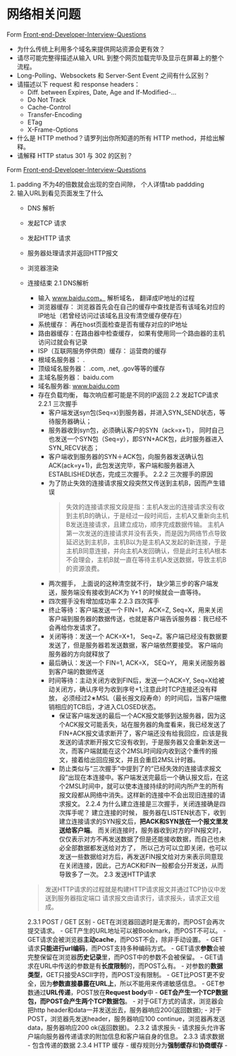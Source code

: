 # 网络相关问题

Form [Front-end-Developer-Interview-Questions](https://github.com/h5bp/Front-end-Developer-Interview-Questions)

* 为什么传统上利用多个域名来提供网站资源会更有效？
* 请尽可能完整得描述从输入 URL 到整个网页加载完毕及显示在屏幕上的整个流程。
* Long-Polling、Websockets 和 Server-Sent Event 之间有什么区别？
* 请描述以下 request 和 response headers：
  * Diff. between Expires, Date, Age and If-Modified-...
  * Do Not Track
  * Cache-Control
  * Transfer-Encoding
  * ETag
  * X-Frame-Options
* 什么是 HTTP method？请罗列出你所知道的所有 HTTP method，并给出解释。
* 请解释 HTTP status 301 与 302 的区别？

Form [Front-end-Developer-Interview-Questions](https://github.com/h5bp/Front-end-Developer-Interview-Questions)
1. padding 不为4的倍数就会出现的空白间隙， 个人详情tab paddding
2. 输入URL到看见页面发生了什么
	- DNS 解析
	- 发起TCP 请求
	- 发起HTTP 请求
	- 服务器处理请求并返回HTTP报文
	- 浏览器渲染
	- 连接结束
	2.1 DNS解析
		- 输入 www.baidu.com， 解析域名， 翻译成IP地址的过程
		- 浏览器缓存： 浏览器首先会在自己的缓存中查找是否有该域名对应的IP地址（若曾经访问过该域名且没有清空缓存便存在）
		- 系统缓存： 再在host页面检查是否有缓存对应的IP地址
		- 路由器缓存：在路由器中检查缓存， 如果有使用同一个路由器的主机访问过就会有记录
		- ISP（互联网服务停供商）缓存： 运营商的缓存
		- 根域名服务器： .
		- 顶级域名服务器：  .com, .net, .gov等等的缓存
		- 主域名服务器： baidu.com
		- 域名服务器: www.baidu.com
		- 存在负载均衡， 每次响应都可能是不同的IP返回
	2.2 发起TCP请求
		2.2.1 三次握手
			- 客户端发送syn包(Seq=x)到服务器，并进入SYN_SEND状态，等待服务器确认；
			- 服务器收到syn包，必须确认客户的SYN（ack=x+1），
			  同时自己也发送一个SYN包（Seq=y），即SYN+ACK包，此时服务器进入SYN_RECV状态；
			- 客户端收到服务器的SYN＋ACK包，向服务器发送确认包ACK(ack=y+1)，此包发送完毕，客户端和服务器进入ESTABLISHED状态，完成三次握手。
		2.2.2 三次握手的原因
			- 为了防止失效的连接请求报文段突然又传送到主机B，因而产生错误
				> 失效的连接请求报文段是指：主机A发出的连接请求没有收到主机B的确认，于是经过一段时间后，主机A又重新向主机B发送连接请求，且建立成功，顺序完成数据传输。
				主机A第一次发送的连接请求并没有丢失，而是因为网络节点导致延迟达到主机B，主机B以为是主机A又发起的新连接，于是主机B同意连接，并向主机A发回确认，但是此时主机A根本不会理会，主机B就一直在等待主机A发送数据，导致主机B的资源浪费。
			- 两次握手， 上面说的这种清空就不行， 缺少第三步的客户端发送，服务端没有接收到ACK为 Y+1 的时候就会一直等待。
			- 四次握手没有增加成功率
		2.2.3 四次挥手
			- 终止等待：客户端发送一个 FIN=1， ACK=Z, Seq=X，用来关闭客户端到服务器的数据传送，也就是客户端告诉服务器：我已经不会再给你发请求了。
			- 关闭等待：发送一个 ACK=X+1， Seq=Z。客户端已经没有数据要发送了，但是服务器若发送数据，客户端依然要接受。 客户端向服务器的方向就释放了
			- 最后确认：发送一个 FIN=1, ACK=X， SEQ=Y， 用来关闭服务器到客户端的数据传送
			- 时间等待：主动关闭方收到FIN后，发送一个ACK=Y, Seq=X给被动关闭方，确认序号为收到序号+1,注意此时TCP连接还没有释放，
				必须经过2∗MSL（最长报文段寿命）的时间后，当客户端撤销相应的TCB后，才进入CLOSED状态。
				- 保证客户端发送的最后一个ACK报文能够到达服务器，因为这个ACK报文可能丢失，站在服务器的角度看来，我已经发送了FIN+ACK报文请求断开了，客户端还没有给我回应，应该是我发送的请求断开报文它没有收到，于是服务器又会重新发送一次，而客户端就能在这个2MSL时间段内收到这个重传的报文，接着给出回应报文，并且会重启2MSL计时器。
				- 防止类似与“三次握手”中提到了的“已经失效的连接请求报文段”出现在本连接中。客户端发送完最后一个确认报文后，在这个2MSL时间中，就可以使本连接持续的时间内所产生的所有报文段都从网络中消失。这样新的连接中不会出现旧连接的请求报文。
		2.2.4 为什么建立连接是三次握手，关闭连接确是四次挥手呢？
				建立连接的时候， 服务器在LISTEN状态下，收到建立连接请求的SYN报文后，**把ACK和SYN放在一个报文里发送给客户端**。
				而关闭连接时，服务器收到对方的FIN报文时，仅仅表示对方不再发送数据了但是还能接收数据，而自己也未必全部数据都发送给对方了，
				所以己方可以立即关闭，也可以发送一些数据给对方后，再发送FIN报文给对方来表示同意现在关闭连接，因此，己方ACK和FIN一般都会分开发送，从而导致多了一次。
	2.3 发送HTTP请求
		> 发送HTTP请求的过程就是构建HTTP请求报文并通过TCP协议中发送到服务器指定端口 请求报文由请求行，请求报头，请求正文组成。

		2.3.1 POST / GET 区别
			- GET在浏览器回退时是无害的，而POST会再次提交请求。
			- GET产生的URL地址可以被Bookmark，而POST不可以。
			- GET请求会被浏览器**主动cache**，而POST不会，除非手动设置。
			- GET请求**只能进行url编码**，而POST支持多种编码方式。
			- GET请求**参数**会被完整保留在浏览器**历史记录**里，而POST中的参数不会被保留。
			- GET请求在URL中传送的参数是有**长度限制**的，而POST么有。
			- 对参数的**数据类型**，GET只接受ASCII字符，而POST没有限制。
			- GET比POST更不安全，因为**参数直接暴露在URL上**，所以不能用来传递敏感信息。
			- GET参数通过**URL传递**，POST放在**Request body**中
			- **GET会产生一个TCP数据包，而POST会产生两个TCP数据包**。
				- 对于GET方式的请求，浏览器会把http header和data一并发送出去，服务器响应200(返回数据);
				- 对于POST，浏览器先发送header，服务器响应100 continue，浏览器再发送data，服务器响应200 ok(返回数据)。
		2.3.2 请求报头
			- 请求报头允许客户端向服务器传递请求的附加信息和客户端自身的信息。
		2.3.3 请求数据
			- 包含传递的数据
		2.3.4 HTTP 缓存
			- 缓存规则分为**强制缓存**和**协商缓存**
			- 
